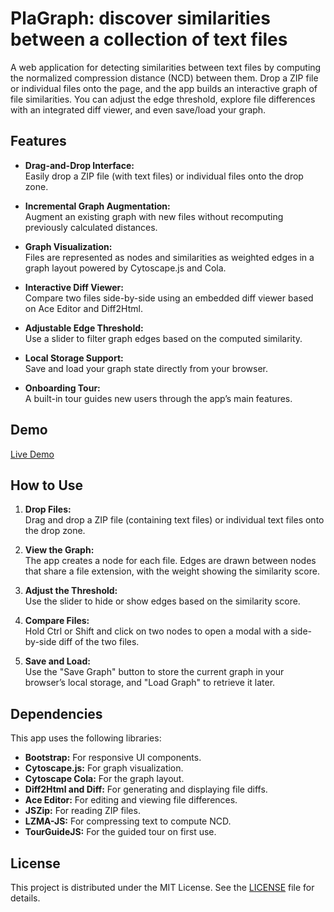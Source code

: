 # PlaGraph: discover similarities between a collection of text files

A web application for detecting similarities between text files by computing the normalized compression distance (NCD) between them. Drop a ZIP file or individual files onto the page, and the app builds an interactive graph of file similarities. You can adjust the edge threshold, explore file differences with an integrated diff viewer, and even save/load your graph.

## Features

- **Drag-and-Drop Interface:**  
  Easily drop a ZIP file (with text files) or individual files onto the drop zone.

- **Incremental Graph Augmentation:**  
  Augment an existing graph with new files without recomputing previously calculated distances.

- **Graph Visualization:**  
  Files are represented as nodes and similarities as weighted edges in a graph layout powered by Cytoscape.js and Cola.

- **Interactive Diff Viewer:**  
  Compare two files side-by-side using an embedded diff viewer based on Ace Editor and Diff2Html.

- **Adjustable Edge Threshold:**  
  Use a slider to filter graph edges based on the computed similarity.

- **Local Storage Support:**  
  Save and load your graph state directly from your browser.

- **Onboarding Tour:**  
  A built-in tour guides new users through the app’s main features.

## Demo
[Live Demo](https://dainiak.github.io/plagraph/)


## How to Use

1. **Drop Files:**  
   Drag and drop a ZIP file (containing text files) or individual text files onto the drop zone.

2. **View the Graph:**  
   The app creates a node for each file. Edges are drawn between nodes that share a file extension, with the weight showing the similarity score.

3. **Adjust the Threshold:**  
   Use the slider to hide or show edges based on the similarity score.

4. **Compare Files:**  
   Hold Ctrl or Shift and click on two nodes to open a modal with a side-by-side diff of the two files.

5. **Save and Load:**  
   Use the "Save Graph" button to store the current graph in your browser’s local storage, and "Load Graph" to retrieve it later.

## Dependencies

This app uses the following libraries:

- **Bootstrap:** For responsive UI components.
- **Cytoscape.js:** For graph visualization.
- **Cytoscape Cola:** For the graph layout.
- **Diff2Html and Diff:** For generating and displaying file diffs.
- **Ace Editor:** For editing and viewing file differences.
- **JSZip:** For reading ZIP files.
- **LZMA-JS:** For compressing text to compute NCD.
- **TourGuideJS:** For the guided tour on first use.

## License

This project is distributed under the MIT License. See the [LICENSE](LICENSE) file for details.
